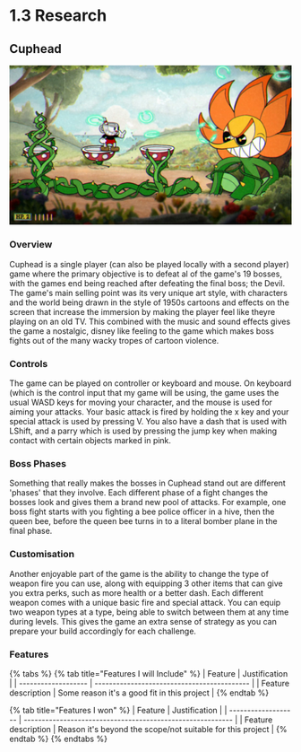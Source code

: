 # 1.3 Research

## Cuphead

![](../.gitbook/assets/image.png)

### Overview

Cuphead is a single player (can also be played locally with a second player) game where the primary objective is to defeat al of the game's 19 bosses, with the games end being reached after defeating the final boss; the Devil. The game's main selling point was its very unique art style, with characters and the world being drawn in the style of 1950s cartoons and effects on the screen that increase the immersion by making the player feel like theyre playing on an old TV. This combined with the music and sound effects gives the game a nostalgic, disney like feeling to the game which makes boss fights out of the many wacky tropes of cartoon violence.



### Controls

The game can be played on controller or keyboard and mouse. On keyboard (which is the control input that my game will be using, the game uses the usual WASD keys for moving your character, and the mouse is used for aiming your attacks. Your basic attack is fired by holding the x key and your special attack is used by pressing V. You also have a dash that is used with LShift, and a parry which is used by pressing the jump key when making contact with certain objects marked in pink.

### Boss Phases

Something that really makes the bosses in Cuphead stand out are different 'phases' that they involve. Each different phase of a fight changes the bosses look and gives them a brand new pool of attacks. For example, one boss fight starts with you fighting a bee police officer in a hive, then the queen bee, before the queen bee turns in to a literal bomber plane in the final phase.

### Customisation

Another enjoyable part of the game is the ability to change the type of weapon fire you can use, along with equipping 3 other items that can give you extra perks, such as more health or a better dash. Each different weapon comes with a unique basic fire and special attack. You can equip two weapon types at a type, being able to switch between them at any time during levels. This gives the game an extra sense of strategy as you can prepare your build accordingly for each challenge.



### Features

{% tabs %}
{% tab title="Features I will Include" %}
| Feature             | Justification                               |
| ------------------- | ------------------------------------------- |
| Feature description | Some reason it's a good fit in this project |
{% endtab %}

{% tab title="Features I won" %}
| Feature             | Justification                                              |
| ------------------- | ---------------------------------------------------------- |
| Feature description | Reason it's beyond the scope/not suitable for this project |
{% endtab %}
{% endtabs %}
